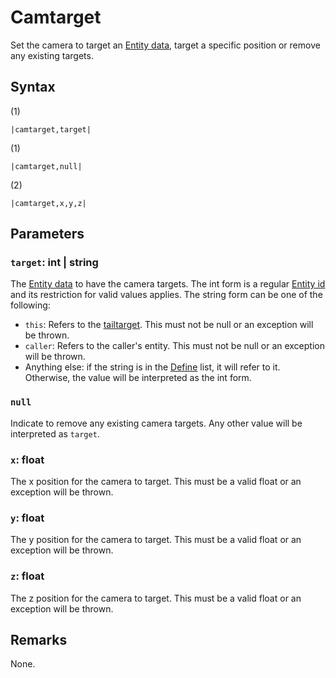 # Camtarget

Set the camera to target an [Entity data](../../../TextAsset%20Data/Entity%20data.md), target a specific position or remove any existing targets.

## Syntax

(1)

````
|camtarget,target|
````

(1)

````
|camtarget,null|
````

(2)

````
|camtarget,x,y,z|
````

## Parameters

### `target`: int | string

The [Entity data](../../../TextAsset%20Data/Entity%20data.md) to have the camera targets. The int form is a regular [Entity id](../Entity%20id.md) and its restriction for valid values applies. The string form can be one of the following:

* `this`: Refers to the [tailtarget](../../Notable%20local%20variable/tailtarget.md). This must not be null or an exception will be thrown.
* `caller`: Refers to the caller's entity. This must not be null or an exception will be thrown.
* Anything else: if the string is in the [Define](Define.md) list, it will refer to it. Otherwise, the value will be interpreted as the int form.

### `null`

Indicate to remove any existing camera targets. Any other value will be interpreted as `target`.

### `x`: float

The x position for the camera to target. This must be a valid float or an exception will be thrown.

### `y`: float

The y position for the camera to target. This must be a valid float or an exception will be thrown.

### `z`: float

The z position for the camera to target. This must be a valid float or an exception will be thrown.

## Remarks

None.
